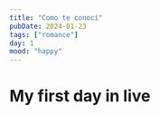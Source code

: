 ```yaml
---
title: "Como te conocí"
pubDate: 2024-01-23
tags: ["romance"]
day: 1
mood: "happy"
---
```

# My first day in live
